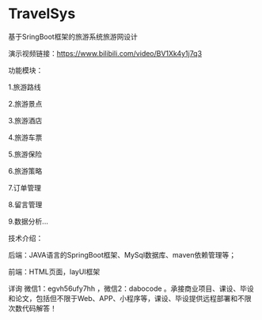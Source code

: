 # TravelSys
基于SringBoot框架的旅游系统旅游网设计

演示视频链接：https://www.bilibili.com/video/BV1Xk4y1j7q3

功能模块：

1.旅游路线

2.旅游景点

3.旅游酒店

4.旅游车票

5.旅游保险

6.旅游策略

7.订单管理

8.留言管理

9.数据分析...

技术介绍：

后端：JAVA语言的SpringBoot框架、MySql数据库、maven依赖管理等；

前端：HTML页面，layUI框架

详询 微信1：egvh56ufy7hh ，微信2：dabocode 。承接商业项目、课设、毕设和论文，包括但不限于Web、APP、小程序等，课设、毕设提供远程部署和不限次数代码解答！
